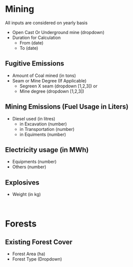 # Mining

All inputs are considered on yearly basis

- Open Cast Or Underground mine (dropdown)
- Duration for Calculation
  - From (date)
  - To (date)

## Fugitive Emissions

- Amount of Coal mined (in tons)
- Seam or Mine Degree (If Applicable)
  - Segreen X seam (dropdown [1,2,3])
    or
  - Mine degree (dropdown [1,2,3])

## Mining Emissions (Fuel Usage in Liters)

- Diesel used (in litres)
  - in Excavation (number)
  - in Transportation (number)
  - in Equiments (number)

## Electricity usage (in MWh)

- Equipments (number)
- Others (number)

## Explosives

- Weight (in kg)

<br>

# Forests

## Existing Forest Cover

- Forest Area (ha)
- Forest Type (Dropdown)
